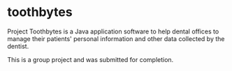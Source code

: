 # toothbytes

Project Toothbytes is a Java application software to help dental offices to manage their patients' personal information and other data collected by the dentist.

This is a group project and was submitted for completion.
